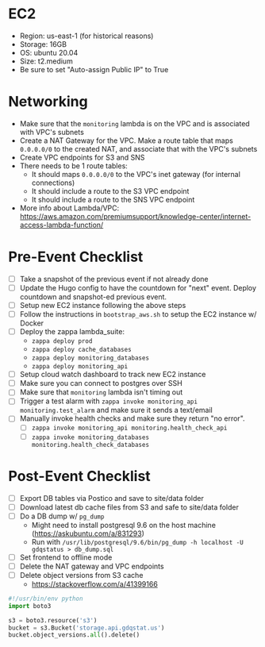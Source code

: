 # EC2

- Region: us-east-1 (for historical reasons)
- Storage: 16GB
- OS: ubuntu 20.04
- Size: t2.medium
- Be sure to set "Auto-assign Public IP" to True

# Networking

- Make sure that the `monitoring` lambda is on the VPC and is associated with
  VPC's subnets
- Create a NAT Gateway for the VPC. Make a route table that maps `0.0.0.0/0` to
  the created NAT, and associate that with the VPC's subnets
- Create VPC endpoints for S3 and SNS
- There needs to be 1 route tables:
  - It should maps `0.0.0.0/0` to the VPC's inet gateway (for internal
    connections)
  - It should include a route to the S3 VPC endpoint
  - It should include a route to the SNS VPC endpoint
- More info about Lambda/VPC:
  https://aws.amazon.com/premiumsupport/knowledge-center/internet-access-lambda-function/

# Pre-Event Checklist

- [ ] Take a snapshot of the previous event if not already done
- [ ] Update the Hugo config to have the countdown for "next" event. Deploy
      countdown and snapshot-ed previous event.
- [ ] Setup new EC2 instance following the above steps
- [ ] Follow the instructions in `bootstrap_aws.sh` to setup the EC2 instance w/
      Docker
- [ ] Deploy the zappa lambda_suite:
  - `zappa deploy prod`
  - `zappa deploy cache_databases`
  - `zappa deploy monitoring_databases`
  - `zappa deploy monitoring_api`
- [ ] Setup cloud watch dashboard to track new EC2 instance
- [ ] Make sure you can connect to postgres over SSH
- [ ] Make sure that `monitoring` lambda isn't timing out
- [ ] Trigger a test alarm with
      `zappa invoke monitoring_api monitoring.test_alarm` and make sure it sends
      a text/email
- [ ] Manually invoke health checks and make sure they return "no error".
  - [ ] `zappa invoke monitoring_api monitoring.health_check_api`
  - [ ] `zappa invoke monitoring_databases monitoring.health_check_databases`

# Post-Event Checklist

- [ ] Export DB tables via Postico and save to site/data folder
- [ ] Download latest db cache files from S3 and safe to site/data folder
- [ ] Do a DB dump w/ `pg_dump`
  - Might need to install postgresql 9.6 on the host machine
    (https://askubuntu.com/a/831293)
  - Run with
    `/usr/lib/postgresql/9.6/bin/pg_dump -h localhost -U gdqstatus > db_dump.sql`
- [ ] Set frontend to offline mode
- [ ] Delete the NAT gateway and VPC endpoints
- [ ] Delete object versions from S3 cache
  - https://stackoverflow.com/a/41399166

```python
#!/usr/bin/env python
import boto3

s3 = boto3.resource('s3')
bucket = s3.Bucket('storage.api.gdqstat.us')
bucket.object_versions.all().delete()
```
